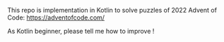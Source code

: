 This repo is implementation in Kotlin to solve puzzles of 2022 Advent of Code:
https://adventofcode.com/

As Kotlin beginner, please tell me how to improve !
